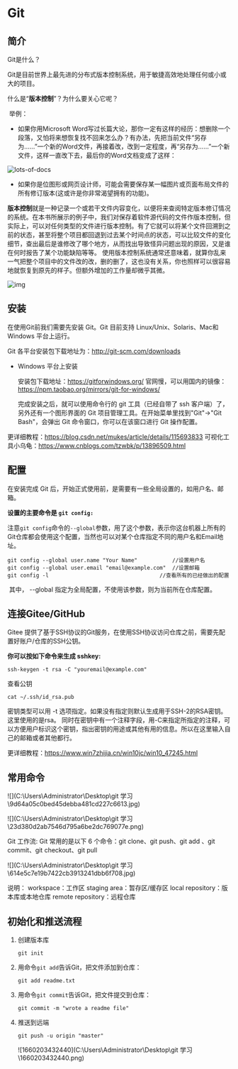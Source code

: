 # Git 

## 简介

Git是什么？

Git是目前世界上最先进的分布式版本控制系统，用于敏捷高效地处理任何或小或大的项目。

什么是“**版本控制**”？为什么要关心它呢？ 

​	举例：

- 如果你用Microsoft Word写过长篇大论，那你一定有这样的经历：想删除一个段落，又怕将来想恢复找不回来怎么办？有办法，先把当前文件“另存为……”一个新的Word文件，再接着改，改到一定程度，再“另存为……”一个新文件，这样一直改下去，最后你的Word文档变成了这样：

 ![lots-of-docs](https://www.liaoxuefeng.com/files/attachments/918921393733152/0) 

- 如果你是位图形或网页设计师，可能会需要保存某一幅图片或页面布局文件的所有修订版本(这或许是你非常渴望拥有的功能)。

**版本控制**就是一种记录一个或若干文件内容变化，以便将来查阅特定版本修订情况的系统。在本书所展示的例子中，我们对保存着软件源代码的文件作版本控制，但实际上，可以对任何类型的文件进行版本控制。有了它就可以将某个文件回溯到之前的状态，甚至将整个项目都回退到过去某个时间点的状态，可以比较文件的变化细节，查出最后是谁修改了哪个地方，从而找出导致怪异问题出现的原因，又是谁在何时报告了某个功能缺陷等等。 使用版本控制系统通常还意味着，就算你乱来一气把整个项目中的文件改的改，删的删了，这也没有关系，你也照样可以很容易地就恢复到原先的样子。但额外增加的工作量却微乎其微。

 ![img](https://www.runoob.com/wp-content/uploads/2015/02/git-process.png) 

## 安装

在使用Git前我们需要先安装 Git。Git 目前支持 Linux/Unix、Solaris、Mac和 Windows 平台上运行。

Git 各平台安装包下载地址为：http://git-scm.com/downloads

- Windows 平台上安装

  安装包下载地址：https://gitforwindows.org/
  官网慢，可以用国内的镜像：https://npm.taobao.org/mirrors/git-for-windows/

  完成安装之后，就可以使用命令行的 git 工具（已经自带了 ssh 客户端）了，另外还有一个图形界面的 Git 项目管理工具。在开始菜单里找到"Git"->"Git Bash"，会弹出 Git 命令窗口，你可以在该窗口进行 Git 操作配置。

更详细教程：https://blog.csdn.net/mukes/article/details/115693833
可视化工具小乌龟：https://www.cnblogs.com/tzwbk/p/13896509.html



## 配置

在安装完成 Git 后，开始正式使用前，是需要有一些全局设置的，如用户名、邮箱。 

**设置的主要命令是 `git config:`**

注意`git config`命令的`--global`参数，用了这个参数，表示你这台机器上所有的Git仓库都会使用这个配置，当然也可以对某个仓库指定不同的用户名和Email地址。	

```
git config --global user.name "Your Name"      		//设置用户名
git config --global user.email "email@example.com"  //设置邮箱
git config -l									//查看所有的已经做出的配置
```

​	  其中， --global 指定为全局配置，不使用该参数，则为当前所在仓库配置。

 

## 连接Gitee/GitHub

 Gitee 提供了基于SSH协议的Git服务，在使用SSH协议访问仓库之前，需要先配置好账户/仓库的SSH公钥。 

 **你可以按如下命令来生成 sshkey:** 

```
ssh-keygen -t rsa -C "youremail@example.com"
```

查看公钥

```
cat ~/.ssh/id_rsa.pub
```

 密钥类型可以用 -t 选项指定。如果没有指定则默认生成用于SSH-2的RSA密钥。这里使用的是rsa。  同时在密钥中有一个注释字段，用-C来指定所指定的注释，可以方便用户标识这个密钥，指出密钥的用途或其他有用的信息。所以在这里输入自己的邮箱或者其他都行。 

更详细教程：https://www.win7zhijia.cn/win10jc/win10_47245.html



## 常用命令

![](C:\Users\Administrator\Desktop\git 学习\9d64a05c0bed45debba481cd227c6613.jpg)



![](C:\Users\Administrator\Desktop\git 学习\23d380d2ab7546d795a6be2dc769077e.png)



Git 工作流:
Git 常用的是以下 6 个命令：git clone、git push、git add 、git commit、git checkout、git pull

![](C:\Users\Administrator\Desktop\git 学习\614e5c7e19b7422cb3913241dbb6f708.jpg)

说明：
workspace：工作区
staging area：暂存区/缓存区
local repository：版本库或本地仓库
remote repository：远程仓库

## 初始化和推送流程

1. 创建版本库

    ```
    git init
    ```

2. 用命令`git add`告诉Git，把文件添加到仓库： 

    ```
    git add readme.txt
    ```

3. 用命令`git commit`告诉Git，把文件提交到仓库： 

    ```
    git commit -m "wrote a readme file"
    ```

4. 推送到远端

   ```
   git push -u origin "master"
   ```

   ![1660203432440](C:\Users\Administrator\Desktop\git 学习\1660203432440.png)